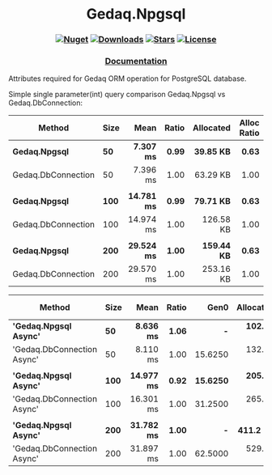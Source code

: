 <h1 align="center">
  <a>Gedaq.Npgsql</a>
</h1>

<h3 align="center">

  [![Nuget](https://img.shields.io/nuget/v/Gedaq.Npgsql?logo=Gedaq.Npgsql)](https://www.nuget.org/packages/Gedaq.Npgsql/)
  [![Downloads](https://img.shields.io/nuget/dt/Gedaq.Npgsql.svg)](https://www.nuget.org/packages/Gedaq.Npgsql/)
  [![Stars](https://img.shields.io/github/stars/SoftStoneDevelop/Gedaq.Npgsql?color=brightgreen)](https://github.com/SoftStoneDevelop/Gedaq.Npgsql/stargazers)
  [![License](https://img.shields.io/badge/license-MIT-blue.svg)](LICENSE)

</h3>

<h3 align="center">
  <a href="https://github.com/SoftStoneDevelop/Gedaq.Npgsql/tree/main/Documentation/Readme.md">Documentation</a>
</h3>

Attributes required for Gedaq ORM operation for PostgreSQL database.

Simple single parameter(int) query comparison Gedaq.Npgsql vs Gedaq.DbConnection:

|             Method | Size |      Mean | Ratio | Allocated | Alloc Ratio |
|------------------- |----- |----------:|------:|----------:|------------:|
|       **Gedaq.Npgsql** |   **50** |  **7.307 ms** |  **0.99** |  **39.85 KB** |        **0.63** |
| Gedaq.DbConnection |   50 |  7.396 ms |  1.00 |  63.29 KB |        1.00 |
|                    |      |           |       |           |             |
|       **Gedaq.Npgsql** |  **100** | **14.781 ms** |  **0.99** |  **79.71 KB** |        **0.63** |
| Gedaq.DbConnection |  100 | 14.974 ms |  1.00 | 126.58 KB |        1.00 |
|                    |      |           |       |           |             |
|       **Gedaq.Npgsql** |  **200** | **29.524 ms** |  **1.00** | **159.44 KB** |        **0.63** |
| Gedaq.DbConnection |  200 | 29.570 ms |  1.00 | 253.16 KB |        1.00 |

|                     Method | Size |      Mean | Ratio |    Gen0 | Allocated | Alloc Ratio |
|--------------------------- |----- |----------:|------:|--------:|----------:|------------:|
|       **&#39;Gedaq.Npgsql Async&#39;** |   **50** |  **8.636 ms** |  **1.06** |       **-** | **102.89 KB** |        **0.78** |
| &#39;Gedaq.DbConnection Async&#39; |   50 |  8.110 ms |  1.00 | 15.6250 | 132.63 KB |        1.00 |
|                            |      |           |       |         |           |             |
|       **&#39;Gedaq.Npgsql Async&#39;** |  **100** | **14.977 ms** |  **0.92** | **15.6250** | **205.68 KB** |        **0.78** |
| &#39;Gedaq.DbConnection Async&#39; |  100 | 16.301 ms |  1.00 | 31.2500 | 265.07 KB |        1.00 |
|                            |      |           |       |         |           |             |
|       **&#39;Gedaq.Npgsql Async&#39;** |  **200** | **31.782 ms** |  **1.00** |       **-** |  **411.2 KB** |        **0.78** |
| &#39;Gedaq.DbConnection Async&#39; |  200 | 31.897 ms |  1.00 | 62.5000 | 529.95 KB |        1.00 |
